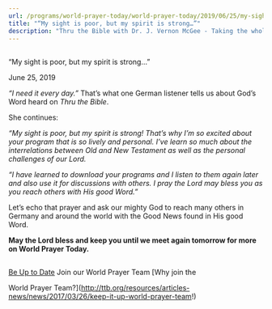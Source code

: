 ```yaml
---
url: /programs/world-prayer-today/world-prayer-today/2019/06/25/my-sight-is-poor-but-my-spirit-is-strong
title: "“My sight is poor, but my spirit is strong…”"
description: "Thru the Bible with Dr. J. Vernon McGee - Taking the whole Word to the whole world"
---
```







## 
 “My sight is poor, but my spirit is strong…”


June 25, 2019




*“I need it every day.”* That’s what one German listener tells us about God’s Word heard on *Thru the Bible*. 


She continues:


*“My sight is poor, but my spirit is strong! That’s why I’m so excited about your program that is so lively and personal. I’ve learn so much about the interrelations between Old and New Testament as well as the personal challenges of our Lord.* 


*“I have learned to download your programs and I listen to them again later and also use it for discussions with others. I pray the Lord may bless you as you reach others with His good Word.”*


Let’s echo that prayer and ask our mighty God to reach many others in Germany and around the world with the Good News found in His good Word. 


**May the Lord bless and keep you until we meet again tomorrow for more on World Prayer Today.** 







## 




[Be Up to Date](http://feeds.feedburner.com/WorldPrayerToday "World Prayer Today RSS Feed")
Join our World Prayer Team
[Why join the  

World Prayer Team?](http://ttb.org/resources/articles-news/news/2017/03/26/keep-it-up-world-prayer-team!)





